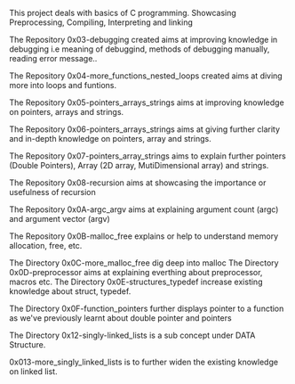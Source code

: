 This project deals with basics of C programming. Showcasing Preprocessing, Compiling, Interpreting and linking

The Repository 0x03-debugging created aims at improving knowledge in debugging i.e meaning of debuggind, methods of debugging manually, reading error message..

The Repository 0x04-more_functions_nested_loops created aims at diving more into loops and funtions.

The Repository 0x05-pointers_arrays_strings aims at improving knowledge on pointers, arrays and strings.

The Repository 0x06-pointers_arrays_strings aims at giving further clarity and in-depth knowledge on pointers, array and strings.

The Repository 0x07-pointers_array_strings aims to explain further pointers (Double Pointers), Array (2D array, MutiDimensional array) and strings.

The Repository 0x08-recursion aims at showcasing the importance or usefulness of recursion

The Repository 0x0A-argc_argv aims at explaining argument count (argc) and argument vector (argv)

The Repository 0x0B-malloc_free explains or help to understand memory allocation, free, etc.

The Directory 0x0C-more_malloc_free dig deep into malloc
The Directory 0x0D-preprocessor aims at explaining everthing about preprocessor, macros etc.
The Directory 0x0E-structures_typedef increase existing knowledge about struct, typedef.

The Directory 0x0F-function_pointers further displays pointer to a function as we've previously learnt about double pointer and pointers

The Directory 0x12-singly-linked_lists is a sub concept under DATA Structure.

0x013-more_singly_linked_lists is to further widen the existing knowledge on linked list.
